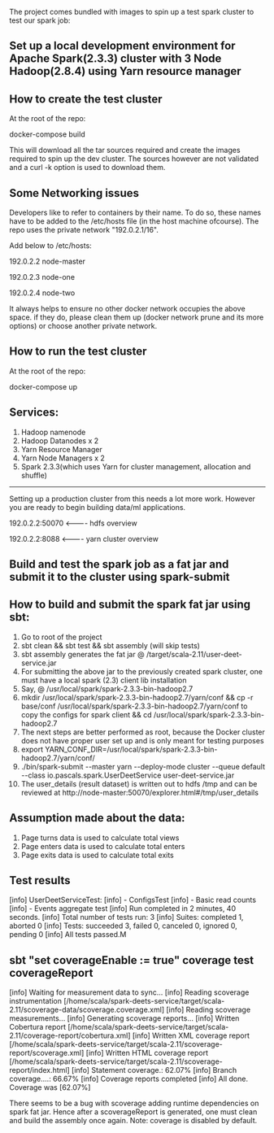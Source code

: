 The project comes bundled with images to spin up a test spark cluster to test our spark job:

## Set up a local development environment for Apache Spark(2.3.3) cluster with 3 Node Hadoop(2.8.4) using Yarn resource manager
How to create the test cluster
------------------------------
At the root of the repo:

docker-compose build

This will download all the tar sources required and create the images required to spin up the dev cluster. The sources however are not validated and a curl -k option is used to download them.

Some Networking issues
----------------------
Developers like to refer to containers by their name. To do so, these names have to be added to the /etc/hosts file (in the host machine ofcourse). The repo uses the private network "192.0.2.1/16".

Add below to /etc/hosts:

192.0.2.2	node-master

192.0.2.3	node-one

192.0.2.4	node-two

It always helps to ensure no other docker network occupies the above space. if they do, please clean them up (docker network prune and its more options) or choose another private network. 
  
How to run the test cluster
---------------------------
At the root of the repo:

docker-compose up

Services:
---------
1. Hadoop namenode 
2. Hadoop Datanodes x 2
3. Yarn Resource Manager
4. Yarn Node Managers x 2
5. Spark 2.3.3(which uses Yarn for cluster management, allocation and shuffle)
---------

Setting up a production cluster from this needs a lot more work. However you are ready to begin building data/ml applications.

192.0.2.2:50070  <---- hdfs overview

192.0.2.2:8088   <---- yarn cluster overview

## Build and test the spark job as a fat jar and submit it to the cluster using spark-submit
How to build and submit the spark fat jar using sbt:
----------------------------------------------------
1. Go to root of the project
2. sbt clean && sbt test && sbt assembly (will skip tests)
3. sbt assembly generates the fat jar @ /target/scala-2.11/user-deet-service.jar
4. For submitting the above jar to the previously created spark cluster, one must have a local spark (2.3) client lib installation
5. Say, @ /usr/local/spark/spark-2.3.3-bin-hadoop2.7
6. mkdir /usr/local/spark/spark-2.3.3-bin-hadoop2.7/yarn/conf && cp -r base/conf /usr/local/spark/spark-2.3.3-bin-hadoop2.7/yarn/conf to copy the configs for spark client && cd /usr/local/spark/spark-2.3.3-bin-hadoop2.7
6. The next steps are better performed as root, because the Docker cluster does not have proper user set up and is only meant for testing purposes
7. export YARN_CONF_DIR=/usr/local/spark/spark-2.3.3-bin-hadoop2.7/yarn/conf/
8. ./bin/spark-submit --master yarn --deploy-mode cluster --queue default --class io.pascals.spark.UserDeetService user-deet-service.jar
9. The user_details (result dataset) is written out to hdfs /tmp and can be reviewed at http://node-master:50070/explorer.html#/tmp/user_details

## Assumption made about the data:
1. Page turns data is used to calculate total views
2. Page enters data is used to calculate total enters
3. Page exits data is used to calculate total exits

## Test results
[info] UserDeetServiceTest:
[info] - ConfigsTest
[info] - Basic read counts
[info] - Events aggregate test
[info] Run completed in 2 minutes, 40 seconds.
[info] Total number of tests run: 3
[info] Suites: completed 1, aborted 0
[info] Tests: succeeded 3, failed 0, canceled 0, ignored 0, pending 0
[info] All tests passed.M

## sbt "set coverageEnable := true" coverage test coverageReport
[info] Waiting for measurement data to sync...
[info] Reading scoverage instrumentation [/home/scala/spark-deets-service/target/scala-2.11/scoverage-data/scoverage.coverage.xml]
[info] Reading scoverage measurements...
[info] Generating scoverage reports...
[info] Written Cobertura report [/home/scala/spark-deets-service/target/scala-2.11/coverage-report/cobertura.xml]
[info] Written XML coverage report [/home/scala/spark-deets-service/target/scala-2.11/scoverage-report/scoverage.xml]
[info] Written HTML coverage report [/home/scala/spark-deets-service/target/scala-2.11/scoverage-report/index.html]
[info] Statement coverage.: 62.07%
[info] Branch coverage....: 66.67%
[info] Coverage reports completed
[info] All done. Coverage was [62.07%]


There seems to be a bug with scoverage adding runtime dependencies on spark fat jar. Hence after a scoverageReport is
generated, one must clean and build the assembly once again.
Note: coverage is disabled by default.